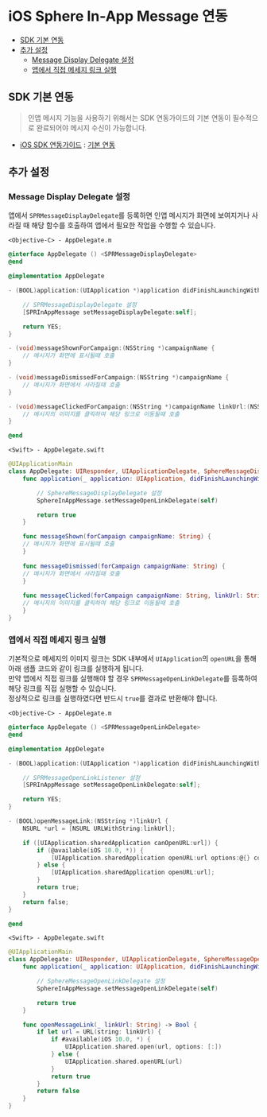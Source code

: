 # iOS Sphere In-App Message 연동

* [SDK 기본 연동](#SDK-기본-연동)
* [추가 설정](#추가-설정)
  * [Message Display Delegate 설정](#Message-Display-Delegate-설정)
  * [앱에서 직접 메세지 링크 실행](#앱에서-직접-메세지-링크-실행)

## SDK 기본 연동

> 인앱 메시지 기능을 사용하기 위해서는 SDK 연동가이드의 기본 연동이 필수적으로 완료되어야 메시지 수신이 가능합니다.

* [iOS SDK 연동가이드](https://github.com/tand-git/ios-sdk) : [기본 연동](https://github.com/tand-git/ios-sdk#기본-연동)

## 추가 설정

### Message Display Delegate 설정

앱에서 `SPRMessageDisplayDelegate`를 등록하면 인앱 메시지가 화면에 보여지거나 사라질 때 해당 함수를 호출하여 앱에서 필요한 작업을 수행할 수 있습니다.

`<Objective-C> - AppDelegate.m`

```objectivec
@interface AppDelegate () <SPRMessageDisplayDelegate>
@end

@implementation AppDelegate

- (BOOL)application:(UIApplication *)application didFinishLaunchingWithOptions:(NSDictionary *)launchOptions {

    // SPRMessageDisplayDelegate 설정
    [SPRInAppMessage setMessageDisplayDelegate:self];

    return YES;
}

- (void)messageShownForCampaign:(NSString *)campaignName {
    // 메시지가 화면에 표시될때 호출
}

- (void)messageDismissedForCampaign:(NSString *)campaignName {
    // 메시지가 화면에서 사라질때 호출
}

- (void)messageClickedForCampaign:(NSString *)campaignName linkUrl:(NSString *)linkUrl {
    // 메시지의 이미지를 클릭하여 해당 링크로 이동될때 호출
}

@end

```

`<Swift> - AppDelegate.swift`

```swift
@UIApplicationMain
class AppDelegate: UIResponder, UIApplicationDelegate, SphereMessageDisplayDelegate {
    func application(_ application: UIApplication, didFinishLaunchingWithOptions launchOptions: [UIApplication.LaunchOptionsKey: Any]?) -> Bool {

        // SphereMessageDisplayDelegate 설정
        SphereInAppMessage.setMessageOpenLinkDelegate(self)

        return true
    }

    func messageShown(forCampaign campaignName: String) {
    // 메시지가 화면에 표시될때 호출
    }
    
    func messageDismissed(forCampaign campaignName: String) {
    // 메시지가 화면에서 사라질때 호출
    }
    
    func messageClicked(forCampaign campaignName: String, linkUrl: String) {
    // 메시지의 이미지를 클릭하여 해당 링크로 이동될때 호출
    }
}
```

### 앱에서 직접 메세지 링크 실행

기본적으로 메세지의 이미지 링크는 SDK 내부에서 `UIApplication`의 `openURL`을 통해 아래 샘플 코드와 같이 링크를 실행하게 됩니다.  
만약 앱에서 직접 링크를 실행해야 할 경우 `SPRMessageOpenLinkDelegate`를 등록하여 해당 링크를 직접 실행할 수 있습니다.  
정상적으로 링크를 실행하였다면 반드시 `true`를 결과로 반환해야 합니다.

`<Objective-C> - AppDelegate.m`

```objectivec
@interface AppDelegate () <SPRMessageOpenLinkDelegate>
@end

@implementation AppDelegate

- (BOOL)application:(UIApplication *)application didFinishLaunchingWithOptions:(NSDictionary *)launchOptions {

    // SPRMessageOpenLinkListener 설정
    [SPRInAppMessage setMessageOpenLinkDelegate:self];

    return YES;
}

- (BOOL)openMessageLink:(NSString *)linkUrl {
    NSURL *url = [NSURL URLWithString:linkUrl];

    if ([UIApplication.sharedApplication canOpenURL:url]) {
        if (@available(iOS 10.0, *)) {
            [UIApplication.sharedApplication openURL:url options:@{} completionHandler:nil];
        } else {
            [UIApplication.sharedApplication openURL:url];
        }
        return true;
    }
    return false;
}

@end
```

`<Swift> - AppDelegate.swift`

```swift
@UIApplicationMain
class AppDelegate: UIResponder, UIApplicationDelegate, SphereMessageOpenLinkDelegate {
    func application(_ application: UIApplication, didFinishLaunchingWithOptions launchOptions: [UIApplication.LaunchOptionsKey: Any]?) -> Bool {

        // SphereMessageOpenLinkDelegate 설정
        SphereInAppMessage.setMessageOpenLinkDelegate(self)

        return true
    }

    func openMessageLink(_ linkUrl: String) -> Bool {
        if let url = URL(string: linkUrl) {
            if #available(iOS 10.0, *) {
                UIApplication.shared.open(url, options: [:])
            } else {
                UIApplication.shared.openURL(url)
            }
            return true
        }
        return false
    }
}
```
